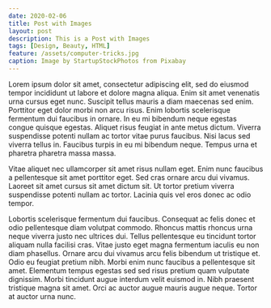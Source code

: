 ```yaml
---
date: 2020-02-06
title: Post with Images
layout: post
description: This is a Post with Images
tags: [Design, Beauty, HTML]
feature: /assets/computer-tricks.jpg
caption: Image by StartupStockPhotos from Pixabay
---
```




Lorem ipsum dolor sit amet, consectetur adipiscing elit, sed do eiusmod tempor incididunt ut labore et dolore magna aliqua. Enim sit amet venenatis urna cursus eget nunc. Suscipit tellus mauris a diam maecenas sed enim. Porttitor eget dolor morbi non arcu risus. Enim lobortis scelerisque fermentum dui faucibus in ornare. In eu mi bibendum neque egestas congue quisque egestas. Aliquet risus feugiat in ante metus dictum. Viverra suspendisse potenti nullam ac tortor vitae purus faucibus. Nisi lacus sed viverra tellus in. Faucibus turpis in eu mi bibendum neque. Tempus urna et pharetra pharetra massa massa.


<amp-img width="500" height="300" src="/assets/mourning.jpg" alt="Ihsan AMP jekyll Theme"></amp-img>

Vitae aliquet nec ullamcorper sit amet risus nullam eget. Enim nunc faucibus a pellentesque sit amet porttitor eget. Sed cras ornare arcu dui vivamus. Laoreet sit amet cursus sit amet dictum sit. Ut tortor pretium viverra suspendisse potenti nullam ac tortor. Lacinia quis vel eros donec ac odio tempor.


Lobortis scelerisque fermentum dui faucibus. Consequat ac felis donec et odio pellentesque diam volutpat commodo. Rhoncus mattis rhoncus urna neque viverra justo nec ultrices dui. Tellus pellentesque eu tincidunt tortor aliquam nulla facilisi cras. Vitae justo eget magna fermentum iaculis eu non diam phasellus. Ornare arcu dui vivamus arcu felis bibendum ut tristique et. Odio eu feugiat pretium nibh. Morbi enim nunc faucibus a pellentesque sit amet. Elementum tempus egestas sed sed risus pretium quam vulputate dignissim. Morbi tincidunt augue interdum velit euismod in. Nibh praesent tristique magna sit amet. Orci ac auctor augue mauris augue neque. Tortor at auctor urna nunc.


